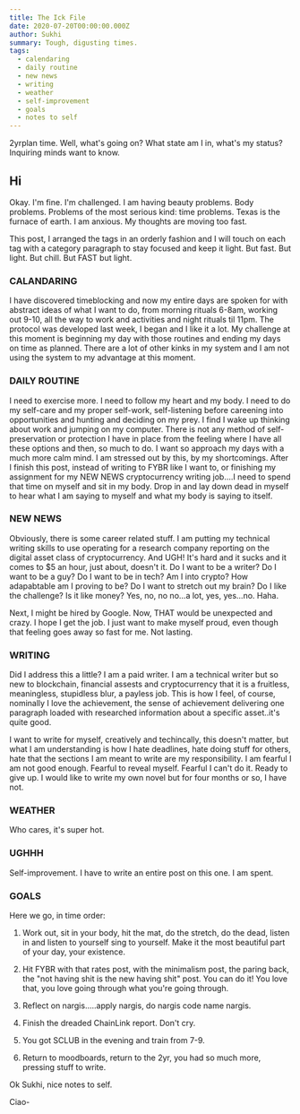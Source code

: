 ```yaml
---
title: The Ick File
date: 2020-07-20T00:00:00.000Z
author: Sukhi
summary: Tough, digusting times.
tags:
  - calendaring
  - daily routine
  - new news
  - writing
  - weather
  - self-improvement
  - goals
  - notes to self
---
```

2yrplan time. Well, what's going on? What state am I in, what's my status? Inquiring minds want to know. 

## Hi

Okay. I'm fine. I'm challenged. I am having beauty problems. Body problems. Problems of the most serious kind: time problems. Texas is the furnace of earth. I am anxious. My thoughts are moving too fast.

This post, I arranged the tags in an orderly fashion and I will touch on each tag with a category paragraph to stay focused and keep it light. But fast. But light. But chill. But FAST but light.

### CALANDARING

I have discovered timeblocking and now my entire days are spoken for with abstract ideas of what I want to do, from morning rituals 6-8am, working out 9-10, all the way to work and activities and night rituals til 11pm. The protocol was developed last week, I began and I like it a lot. My challenge at this moment is beginning my day with those routines and ending my days on time as planned. There are a lot of other kinks in my system and I am not using the system to my advantage at this moment.

### DAILY ROUTINE

I need to exercise more. I need to follow my heart and my body. I need to do my self-care and my proper self-work, self-listening before careening into opportunities and hunting and deciding on my prey. I find I wake up thinking about work and jumping on my computer. There is not any method of self-preservation or protection I have in place from the feeling where I have all these options and then, so much to do. I want so approach my days with a much more calm mind. I am stressed out by this, by my shortcomings. After I finish this post, instead of writing to FYBR like I want to, or finishing my assignment for my NEW NEWS cryptocurrency writing job....I need to spend that time on myself and sit in my body. Drop in and lay down dead in myself to hear what I am saying to myself and what my body is saying to itself.

### NEW NEWS

Obviously, there is some career related stuff. I am putting my technical writing skills to use operating for a research company reporting on the digital asset class of cryptocurrency. And UGH! It's hard and it sucks and it comes to $5 an hour, just about, doesn't it. Do I want to be a writer? Do I want to be a guy? Do I want to be in tech? Am I into crypto? How adapabtable am I proving to be? Do I want to stretch out my brain? Do I like the challenge? Is it like money?  Yes, no, no no...a lot, yes, yes...no. Haha.

Next, I might be hired by Google. Now, THAT would be unexpected and crazy. I hope I get the job. I just want to make myself proud, even though that feeling goes away so fast for me. Not lasting.

### WRITING

Did I address this a little? I am a paid writer. I am a technical writer but so new to blockchain, financial assests and cryptocurrency that it is a fruitless, meaningless, stupidless blur, a payless job. This is how I feel, of course, nominally I love the achievement, the sense of achievement delivering one paragraph loaded with researched information about a specific asset..it's quite good. 

I want to write for myself, creatively and techincally, this doesn't matter, but what I am understanding is how I hate deadlines, hate doing stuff for others, hate that the sections I am meant to write are my responsibility. I am fearful I am not good enough. Fearful to reveal myself. Fearful I can't do it. Ready to give up. I would like to write my own novel but for four months or so, I have not.

### WEATHER

Who cares, it's super hot.

### UGHHH

Self-improvement. I have to write an entire post on this one. I am spent.

### GOALS

Here we go, in time order:

1. Work out, sit in your body, hit the mat, do the stretch, do the dead, listen in and listen to yourself sing to yourself. Make it the most beautiful part of your day, your existence.

2. Hit FYBR with that rates post, with the minimalism post, the paring back, the "not having shit is the new having shit" post. You can do it! You love that, you love going through what you're going through.

3. Reflect on nargis.....apply nargis, do nargis code name nargis.

4. Finish the dreaded ChainLink report. Don't cry.

5. You got SCLUB in the evening and train from 7-9.

6. Return to moodboards, return to the 2yr, you had so much more, pressing stuff to write. 

Ok Sukhi, nice notes to self.

Ciao-

